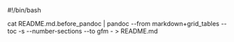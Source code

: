 #!/bin/bash

cat README.md.before_pandoc | pandoc --from markdown+grid_tables --toc -s --number-sections --to gfm - > README.md

